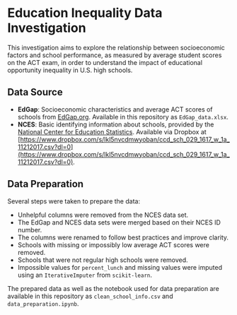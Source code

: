 # Education Inequality Data Investigation

This investigation aims to explore the relationship between socioeconomic factors and school performance, as measured by average student scores on the ACT exam, in order to understand the impact of educational opportunity inequality in U.S. high schools.

## Data Source

- **EdGap**: Socioeconomic characteristics and average ACT scores of schools from [EdGap.org](https://edgap.org). Available in this repository as `EdGap_data.xlsx`.
- **NCES**: Basic identifying information about schools, provided by the [National Center for Education Statistics](https://nces.ed.gov/ccd/pubschuniv.asp). Available via Dropbox at [https://www.dropbox.com/s/lkl5nvcdmwyoban/ccd_sch_029_1617_w_1a_11212017.csv?dl=0](https://www.dropbox.com/s/lkl5nvcdmwyoban/ccd_sch_029_1617_w_1a_11212017.csv?dl=0).

## Data Preparation

Several steps were taken to prepare the data:
- Unhelpful columns were removed from the NCES data set.
- The EdGap and NCES data sets were merged based on their NCES ID number.
- The columns were renamed to follow best practices and improve clarity.
- Schools with missing or impossibly low average ACT scores were removed.
- Schools that were not regular high schools were removed.
- Impossible values for `percent_lunch` and missing values were imputed using an `IterativeImputer` from `scikit-learn`.

The prepared data as well as the notebook used for data preparation are available in this repository as `clean_school_info.csv` and `data_preparation.ipynb`.
